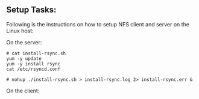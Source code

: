 ## Setup Tasks:

Following is the instructions on how to setup NFS client and server on the Linux host:

On the server:
```
# cat install-rsync.sh
yum -y update
yum -y install rsync
cat /etc/rsyncd.conf

# nohup ./install-rsync.sh > install-rsync.log 2> install-rsync.err &
```


On the client:

